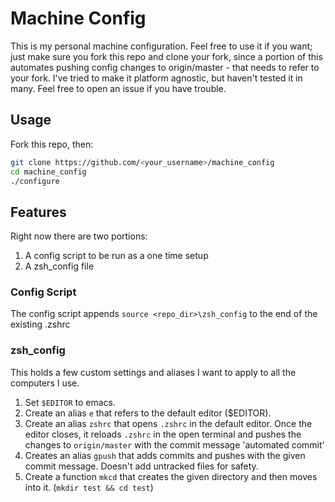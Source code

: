  # Machine Config
This is my personal machine configuration. Feel free to use it if you want; just make sure you fork this repo
and clone your fork, since a portion of this automates pushing config changes to origin/master - that needs to refer to your fork.
I've tried to make it platform agnostic, but haven't tested it in many. Feel free to open an issue if you have trouble.

## Usage
Fork this repo, then:
```bash
git clone https://github.com/<your_username>/machine_config
cd machine_config
./configure
```

## Features
Right now there are two portions:
1. A config script to be run as a one time setup
2. A zsh_config file

### Config Script
The config script appends `source <repo_dir>\zsh_config` to the end of the existing .zshrc

### zsh_config
This holds a few custom settings and aliases I want to apply to all the computers I use.
1. Set `$EDITOR` to emacs.
2. Create an alias `e` that refers to the default editor ($EDITOR).
3. Create an alias `zshrc` that opens `.zshrc` in the default editor. Once the editor closes, it reloads `.zshrc` in the open terminal and pushes the changes to `origin/master` with the commit message 'automated commit'
4. Creates an alias `gpush` that adds commits and pushes with the given commit message. Doesn't add untracked files for safety.
5. Create a function `mkcd` that creates the given directory and then moves into it. (`mkdir test && cd test`)